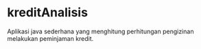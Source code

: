 # kreditAnalisis
Aplikasi java sederhana yang menghitung perhitungan pengizinan melakukan peminjaman kredit.
